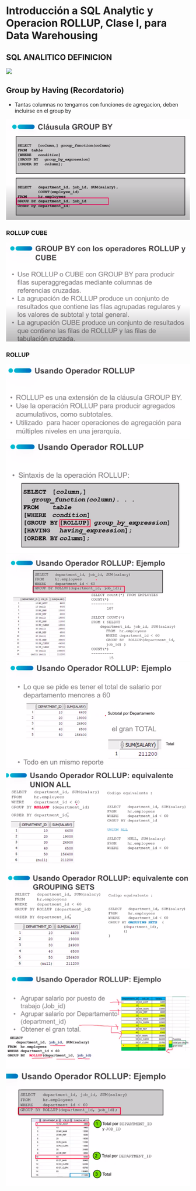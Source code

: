 # Introducción a SQL Analytic y Operacion ROLLUP, Clase I, para Data Warehousing

## SQL ANALITICO DEFINICION
![](imagenes/Screenshot%20from%202020-04-22%2000-39-28.png)

## Group by Having (Recordatorio)
- Tantas columnas no tengamos con funciones de agregacion, deben incluirse
en el group by

![](imagenes/Screenshot%20from%202020-04-22%2000-43-21.png)

### ROLLUP CUBE
![](imagenes/Screenshot%20from%202020-04-22%2001-00-38.png)

### ROLLUP
![](imagenes/Screenshot%20from%202020-04-22%2001-05-10.png)
![](imagenes/Screenshot%20from%202020-04-22%2001-12-28.png)
![](imagenes/Screenshot%20from%202020-04-22%2001-12-55.png)
![](imagenes/Screenshot%20from%202020-04-22%2001-22-04.png)
![](imagenes/Screenshot%20from%202020-04-22%2001-22-36.png)
![](imagenes/Screenshot%20from%202020-04-22%2001-24-50.png)
![](imagenes/Screenshot%20from%202020-04-22%2001-43-36.png)
![](imagenes/Screenshot%20from%202020-04-22%2001-57-22.png)
